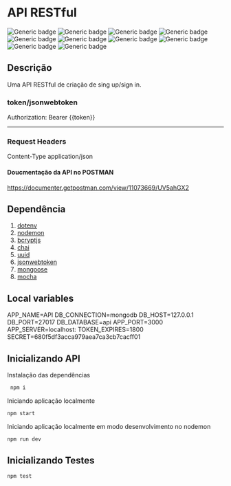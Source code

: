 # API RESTful

![Generic badge](https://img.shields.io/badge/-1.0-purple.svg)
![Generic badge](https://img.shields.io/badge/nodemon-2.0.14-orange.svg)
![Generic badge](https://img.shields.io/badge/mongoose-6.0.11-green.svg)
![Generic badge](https://img.shields.io/badge/NodeJs-14.16.0-blue.svg)
![Generic badge](https://img.shields.io/badge/express-4.17.1-blue.svg)
![Generic badge](https://img.shields.io/badge/jsonwebtoken-8.5.1-red.svg)
![Generic badge](https://img.shields.io/badge/uuid-8.3.2-yellow.svg)
![Generic badge](https://img.shields.io/badge/bcryptjs-2.4.3-yellow.svg)
![Generic badge](https://img.shields.io/badge/mocha-9.1.3-yellow.svg)
![Generic badge](https://img.shields.io/badge/mongoose-6.0.11-yellow.svg)

## Descrição
Uma API RESTful de criação de sing up/sign in.

### token/jsonwebtoken
Authorization: Bearer {{token}}

---
### Request Headers
Content-Type
application/json

#### Doucmentação da API no POSTMAN

https://documenter.getpostman.com/view/11073669/UV5ahGX2

## Dependência
1. [dotenv](https://www.npmjs.com/package/dotenv)
2. [nodemon](https://www.npmjs.com/package/nodemon)
3. [bcryptjs](https://www.npmjs.com/package/bcryptjs)
4. [chai](https://www.npmjs.com/package/chai)
5. [uuid](https://www.npmjs.com/package/uuid)
6. [jsonwebtoken](https://www.npmjs.com/package/jsonwebtoken)
7. [mongoose](https://www.npmjs.com/package/mongoose)
8. [mocha](https://www.npmjs.com/package/mocha)

## Local variables


APP_NAME=API
DB_CONNECTION=mongodb
DB_HOST=127.0.0.1
DB_PORT=27017
DB_DATABASE=api
APP_PORT=3000
APP_SERVER=localhost:
TOKEN_EXPIRES=1800
SECRET=680f5df3acca979aea7ca3cb7cacff01


## Inicializando API

Instalação das dependências 

``` bash
 npm i
```

Iniciando aplicação localmente
``` bash
npm start
```
Iniciando aplicação localmente em modo desenvolvimento no nodemon

``` bash
npm run dev
```

## Inicializando Testes

``` bash
npm test
```
